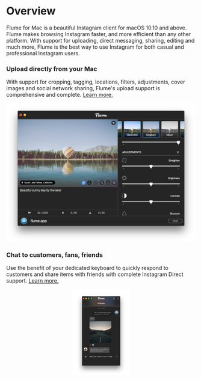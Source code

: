 # Overview

Flume for Mac is a beautiful Instagram client for macOS 10.10 and above. Flume makes browsing Instagram faster, and more efficient than any other platform. With support for uploading, direct messaging, sharing, editing and much more, Flume is the best way to use Instagram for both casual and professional Instagram users.

### Upload directly from your Mac

With support for cropping, tagging, locations, filters, adjustments, cover images and social network sharing, Flume's upload support is comprehensive and complete. [Learn more.](/views/upload.md)

<p style="text-align: center; margin-top: 1em;" width="30%" height="30%"><img src="/home/assets/upload.png" /></p>


### Chat to customers, fans, friends

Use the benefit of your dedicated keyboard to quickly respond to customers and share items with friends with complete Instagram Direct support. [Learn more.](/views/conversations.md)

<p style="text-align: center; margin-top: 1em;"><img src="/home/assets/conversations.png" width="30%" height="30%" /></p>





